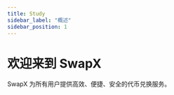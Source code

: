 ```yaml
---
title: Study
sidebar_label: "概述"
sidebar_position: 1
---
```


# 欢迎来到 SwapX

SwapX 为所有用户提供高效、便捷、安全的代币兑换服务。
